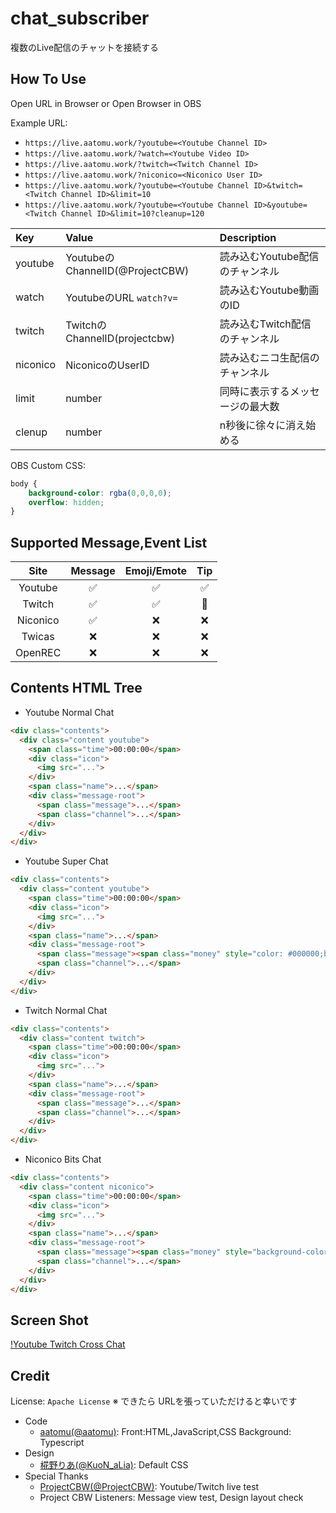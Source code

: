 # chat_subscriber
複数のLive配信のチャットを接続する

## How To Use
Open URL in Browser or Open Browser in OBS

Example URL:  
* `https://live.aatomu.work/?youtube=<Youtube Channel ID>`
* `https://live.aatomu.work/?watch=<Youtube Video ID>`
* `https://live.aatomu.work/?twitch=<Twitch Channel ID>`
* `https://live.aatomu.work/?niconico=<Niconico User ID>`
* `https://live.aatomu.work/?youtube=<Youtube Channel ID>&twitch=<Twitch Channel ID>&limit=10`
* `https://live.aatomu.work/?youtube=<Youtube Channel ID>&youtube=<Twitch Channel ID>&limit=10?cleanup=120`

| Key | Value | Description |
| :- | :- | :- |
| youtube | YoutubeのChannelID(@ProjectCBW) | 読み込むYoutube配信のチャンネル |
| watch | YoutubeのURL `watch?v=` | 読み込むYoutube動画のID |
| twitch | TwitchのChannelID(projectcbw) | 読み込むTwitch配信のチャンネル |
| niconico | NiconicoのUserID | 読み込むニコ生配信のチャンネル |
| limit | number | 同時に表示するメッセージの最大数 |
| clenup | number | n秒後に徐々に消え始める |

OBS Custom CSS:  
```css
body {
    background-color: rgba(0,0,0,0);
    overflow: hidden;
}
```

## Supported Message,Event List
| Site     | Message            | Emoji/Emote        | Tip                  |
| :-:      | :-:                | :-:                | :-:                  |
| Youtube  | :white_check_mark: | :white_check_mark: | :white_check_mark:   |
| Twitch   | :white_check_mark: | :white_check_mark: | :small_red_triangle: |
| Niconico | :white_check_mark: | :x:                | :x:                  |
| Twicas   | :x:                | :x:                | :x:                  |
| OpenREC  | :x:                | :x:                | :x:                  |

## Contents HTML Tree
* Youtube Normal Chat
```html
<div class="contents">
  <div class="content youtube">
    <span class="time">00:00:00</span>
    <div class="icon">
      <img src="...">
    </div>
    <span class="name">...</span>
    <div class="message-root">
      <span class="message">...</span>
      <span class="channel">...</span>
    </div>
  </div>
</div>
```

* Youtube Super Chat
```html
<div class="contents">
  <div class="content youtube">
    <span class="time">00:00:00</span>
    <div class="icon">
      <img src="...">
    </div>
    <span class="name">...</span>
    <div class="message-root">
      <span class="message"><span class="money" style="color: #000000;background-color: #000000;">$0.00</span>...</span>
      <span class="channel">...</span>
    </div>
  </div>
</div>
```

* Twitch Normal Chat
```html
<div class="contents">
  <div class="content twitch">
    <span class="time">00:00:00</span>
    <div class="icon">
      <img src="...">
    </div>
    <span class="name">...</span>
    <div class="message-root">
      <span class="message">...</span>
      <span class="channel">...</span>
    </div>
  </div>
</div>
```

* Niconico Bits Chat
```html
<div class="contents">
  <div class="content niconico">
    <span class="time">00:00:00</span>
    <div class="icon">
      <img src="...">
    </div>
    <span class="name">...</span>
    <div class="message-root">
      <span class="message"><span class="money" style="background-color: var(--twitch);">$0.00</span>...</span>
      <span class="channel">...</span>
    </div>
  </div>
</div>
```

## Screen Shot
[!Youtube Twitch Cross Chat](./example-youtube-twitch.png)

## Credit
License: `Apache License`
※ できたら URLを張っていただけると幸いです
* Code
  * [aatomu(@aatomu)](https://x.com/aatomu21263): Front:HTML,JavaScript,CSS Background: Typescript
* Design
  * [椛野りあ(@KuoN_aLia)](https://x.com/KuoN_aLia): Default CSS
* Special Thanks
  * [ProjectCBW(@ProjectCBW)](https://x.com/ProjectCBW): Youtube/Twitch live test
  * Project CBW Listeners: Message view test, Design layout check